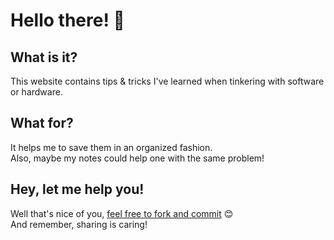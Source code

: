 # Hello there! 👋

## What is it?

This website contains tips & tricks I've learned when tinkering with software or hardware.

## What for?

It helps me to save them in an organized fashion.  
Also, maybe my notes could help one with the same problem!

## Hey, let me help you!

Well that's nice of you, [feel free to fork and commit](https://github.com/Chouffy/chouffy.github.io) 😊  
And remember, sharing is caring!